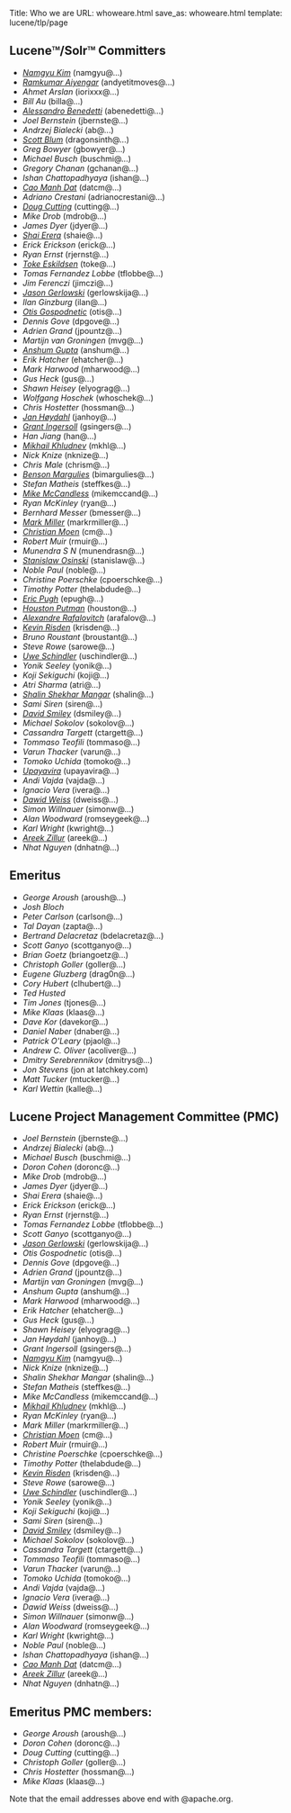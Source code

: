 Title: Who we are
URL: whoweare.html
save_as: whoweare.html
template: lucene/tlp/page

## Lucene<span style="vertical-align: super; font-size: xx-small">TM</span>/Solr<span style="vertical-align: super; font-size: xx-small">TM</span> Committers
- *[Namgyu Kim](https://www.linkedin.com/in/danmuzi)* (namgyu@...)
- *[Ramkumar Aiyengar](https://www.linkedin.com/in/andyetitmoves)* (andyetitmoves@...)
- *Ahmet Arslan* (iorixxx@...)
- *Bill Au* (billa@...)
- *[Alessandro Benedetti](https://www.sease.io)* (abenedetti@...)
- *Joel Bernstein* (jbernste@...)
- *Andrzej Bialecki* (ab@...)
- *[Scott Blum](https://github.com/dragonsinth)* (dragonsinth@...)
- *Greg Bowyer* (gbowyer@...)
- *Michael Busch* (buschmi@...)
- *Gregory Chanan* (gchanan@...)
- *Ishan Chattopadhyaya* (ishan@...)
- *[Cao Manh Dat](https://www.linkedin.com/in/cao-manh-dat-44244435/)* (datcm@...)
- *Adriano Crestani* (adrianocrestani@...)
- *[Doug Cutting](http://blog.lucene.com/)* (cutting@...)
- *Mike Drob* (mdrob@...)
- *James Dyer* (jdyer@...)
- *[Shai Erera](http://shaierera.blogspot.com/)* (shaie@...)
- *Erick Erickson* (erick@...)
- *Ryan Ernst* (rjernst@...)
- *[Toke Eskildsen](https://sbdevel.wordpress.com/author/eskildsen/)* (toke@...)
- *Tomas Fernandez Lobbe* (tflobbe@...)
- *Jim Ferenczi* (jimczi@...)
- *[Jason Gerlowski](https://twitter.com/jeg90)* (gerlowskija@...)
- *Ilan Ginzburg* (ilan@...)
- *[Otis Gospodnetic](http://www.sematext.com)* (otis@...)
- *Dennis Gove* (dpgove@...)
- *Adrien Grand* (jpountz@...)
- *Martijn van Groningen* (mvg@...)
- *[Anshum Gupta](https://twitter.com/anshumgupta)* (anshum@...)
- *Erik Hatcher* (ehatcher@...)
- *Mark Harwood* (mharwood@...)
- *Gus Heck* (gus@...)
- *Shawn Heisey* (elyograg@...)
- *Wolfgang Hoschek* (whoschek@...)
- *Chris Hostetter* (hossman@...)
- *[Jan H&oslash;ydahl](http://www.cominvent.com/)* (janhoy@...)
- *[Grant Ingersoll](http://lucene.grantingersoll.com)* (gsingers@...)
- *Han Jiang* (han@...)
- *[Mikhail Khludnev](https://plus.google.com/+MikhailKhludnev)* (mkhl@...)
- *Nick Knize* (nknize@...)
- *Chris Male* (chrism@...)
- *[Benson Margulies](http://www.basistech.com/management/)* (bimargulies@...)
- *Stefan Matheis* (steffkes@...)
- *[Mike McCandless](http://blog.mikemccandless.com)* (mikemccand@...)
- *Ryan McKinley* (ryan@...)
- *Bernhard Messer* (bmesser@...)
- *[Mark Miller](http://twitter.com/heismark)* (markrmiller@...)
- *[Christian Moen](http://www.atilika.com)* (cm@...)
- *Robert Muir* (rmuir@...)
- *Munendra S N* (munendrasn@...)
- *[Stanislaw Osinski](http://stanislaw.osinski.name)* (stanislaw@...)
- *Noble Paul* (noble@...)
- *Christine Poerschke* (cpoerschke@...)
- *Timothy Potter* (thelabdude@...)
- *[Eric Pugh](https://www.linkedin.com/in/epugh)* (epugh@...)
- *[Houston Putman](http://www.linkedin.com/in/houston-putman-3b662361)* (houston@...)
- *[Alexandre Rafalovitch](http://www.solr-start.com/)* (arafalov@...)
- *[Kevin Risden](https://risdenk.github.io/)* (krisden@...)
- *Bruno Roustant* (broustant@...)
- *Steve Rowe* (sarowe@...)
- *[Uwe Schindler](http://www.thetaphi.de/)* (uschindler@...)
- *Yonik Seeley* (yonik@...)
- *Koji Sekiguchi* (koji@...)
- *Atri Sharma* (atri@...)
- *[Shalin Shekhar Mangar](http://shal.in)* (shalin@...)
- *Sami Siren* (siren@...)
- *[David Smiley](http://www.linkedin.com/in/davidwsmiley)* (dsmiley@...)
- *Michael Sokolov* (sokolov@...)
- *Cassandra Targett* (ctargett@...)
- *Tommaso Teofili* (tommaso@...)
- *Varun Thacker* (varun@...)
- *Tomoko Uchida* (tomoko@...)
- *[Upayavira](http://www.odoko.com)* (upayavira@...)
- *Andi Vajda* (vajda@...)
- *Ignacio Vera* (ivera@...)
- *[Dawid Weiss](http://www.dawidweiss.com/)* (dweiss@...)
- *Simon Willnauer* (simonw@...)
- *Alan Woodward* (romseygeek@...)
- *Karl Wright* (kwright@...)
- *[Areek Zillur](http://www.linkedin.com/in/areekzillur)* (areek@...)
- *Nhat Nguyen* (dnhatn@...)

## Emeritus

- *George Aroush* (aroush@...)
- *Josh Bloch*
- *Peter Carlson* (carlson@...)
- *Tal Dayan* (zapta@...)
- *Bertrand Delacretaz* (bdelacretaz@...)
- *Scott Ganyo* (scottganyo@...)
- *Brian Goetz* (briangoetz@...)
- *Christoph Goller* (goller@...)
- *Eugene Gluzberg* (drag0n@...)
- *Cory Hubert* (clhubert@...)
- *Ted Husted*
- *Tim Jones* (tjones@...)
- *Mike Klaas* (klaas@...)
- *Dave Kor* (davekor@...)
- *Daniel Naber* (dnaber@...)
- *Patrick O'Leary* (pjaol@...)
- *Andrew C. Oliver* (acoliver@...)
- *Dmitry Serebrennikov* (dmitrys@...)
- *Jon Stevens* (jon at latchkey.com)
- *Matt Tucker* (mtucker@...)
- *Karl Wettin* (kalle@...)

## Lucene Project Management Committee (PMC)

  - *Joel Bernstein* (jbernste@...)
  - *Andrzej Bialecki* (ab@...)
  - *Michael Busch* (buschmi@...)
  - *Doron Cohen* (doronc@...)
  - *Mike Drob* (mdrob@...)
  - *James Dyer* (jdyer@...)
  - *Shai Erera* (shaie@...)
  - *Erick Erickson* (erick@...)
  - *Ryan Ernst* (rjernst@...)
  - *Tomas Fernandez Lobbe* (tflobbe@...)
  - *Scott Ganyo* (scottganyo@...)
  - *[Jason Gerlowski](https://twitter.com/jeg90)* (gerlowskija@...)
  - *Otis Gospodnetic* (otis@...)
  - *Dennis Gove* (dpgove@...)
  - *Adrien Grand* (jpountz@...)
  - *Martijn van Groningen* (mvg@...)
  - *Anshum Gupta* (anshum@...)
  - *Mark Harwood* (mharwood@...)
  - *Erik Hatcher* (ehatcher@...)
  - *Gus Heck* (gus@...)
  - *Shawn Heisey* (elyograg@...)
  - *Jan H&oslash;ydahl* (janhoy@...)
  - *Grant Ingersoll* (gsingers@...)
  - *[Namgyu Kim](https://www.linkedin.com/in/danmuzi)* (namgyu@...)
  - *Nick Knize* (nknize@...)
  - *Shalin Shekhar Mangar* (shalin@...)
  - *Stefan Matheis* (steffkes@...)
  - *Mike McCandless* (mikemccand@...)
  - *[Mikhail Khludnev](https://plus.google.com/+MikhailKhludnev)* (mkhl@...)
  - *Ryan McKinley* (ryan@...)
  - *Mark Miller* (markrmiller@...)
  - *[Christian Moen](http://www.atilika.com)* (cm@...)
  - *Robert Muir* (rmuir@...)
  - *Christine Poerschke* (cpoerschke@...)
  - *Timothy Potter* (thelabdude@...)
  - *[Kevin Risden](https://risdenk.github.io/)* (krisden@...)
  - *Steve Rowe* (sarowe@...)
  - *[Uwe Schindler](http://www.thetaphi.de/)* (uschindler@...)
  - *Yonik Seeley* (yonik@...)
  - *Koji Sekiguchi* (koji@...)
  - *Sami Siren* (siren@...)
  - *[David Smiley](http://www.linkedin.com/in/davidwsmiley)* (dsmiley@...)
  - *Michael Sokolov* (sokolov@...)
  - *Cassandra Targett* (ctargett@...)
  - *Tommaso Teofili* (tommaso@...)
  - *Varun Thacker* (varun@...)
  - *Tomoko Uchida* (tomoko@...)
  - *Andi Vajda* (vajda@...)
  - *Ignacio Vera* (ivera@...)
  - *Dawid Weiss* (dweiss@...)
  - *Simon Willnauer* (simonw@...)
  - *Alan Woodward* (romseygeek@...)
  - *Karl Wright* (kwright@...)
  - *Noble Paul* (noble@...)
  - *Ishan Chattopadhyaya* (ishan@...)
  - *[Cao Manh Dat](https://www.linkedin.com/in/cao-manh-dat-44244435/)* (datcm@...)
  - *[Areek Zillur](http://www.linkedin.com/in/areekzillur)* (areek@...)
  - *Nhat Nguyen* (dnhatn@...)

## Emeritus PMC members:

- *George Aroush* (aroush@...)
- *Doron Cohen* (doronc@...)
- *Doug Cutting* (cutting@...)
- *Christoph Goller* (goller@...)
- *Chris Hostetter* (hossman@...)
- *Mike Klaas* (klaas@...)

Note that the email addresses above end with @apache.org.
